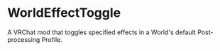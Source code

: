 # WorldEffectToggle

A VRChat mod that toggles specified effects in a World's default Post-processing Profile.
